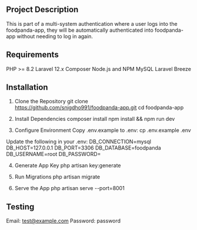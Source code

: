 ## Project Description

This is part of a multi-system authentication where a user logs into the foodpanda-app, they will be automatically authenticated into foodpanda-app without needing to log in again.


## Requirements

PHP >= 8.2
Laravel 12.x
Composer
Node.js and NPM
MySQL
Laravel Breeze


## Installation

1. Clone the Repository
git clone https://github.com/snigdho991/foodpanda-app.git
cd foodpanda-app

2. Install Dependencies
composer install
npm install && npm run dev

3. Configure Environment
Copy .env.example to .env:
cp .env.example .env

Update the following in your .env:
DB_CONNECTION=mysql
DB_HOST=127.0.0.1
DB_PORT=3306
DB_DATABASE=foodpanda
DB_USERNAME=root
DB_PASSWORD=

4. Generate App Key
php artisan key:generate

5. Run Migrations
php artisan migrate

7. Serve the App
php artisan serve --port=8001


## Testing
Email: test@example.com
Password: password
